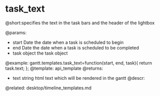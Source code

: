 task_text
=============
@short:specifies the text in the task bars and the header of the lightbox
	
@params:
- start		Date	the date when a task is scheduled to begin  
- end	Date	the date when a task is scheduled to be completed
- task	object	 the task object

@example:
gantt.templates.task_text=function(start, end, task){
	return task.text;
};
@template:	api_template
@returns:
- text		string		html text which will be rendered in the gantt
@descr:


@related:
	desktop/timeline_templates.md